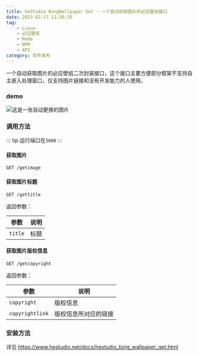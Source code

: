 ```yaml
---
title: heStudio BingWallpaper Get - 一个自动获取图片的必应壁纸接口
date: 2023-02-17 11:30:35
tag: 
    - Linux
    - 必应壁纸
    - Node
    - NPM
    - API
category: 软件发布
---
```


一个自动获取图片的必应壁纸二次封装接口，这个接口主要方便部分框架不支持自主嵌入处理窗口，仅支持图片链接和没有开发能力的人使用。

### demo
![这是一张自动更换的图片](https://api.hestudio.net/bgimage)

### 调用方法

::: tip
运行端口在`3000`
:::

#### 获取图片
```
GET /getimage
```

#### 获取图片标题
```
GET /gettitle
```

返回参数：

| 参数 | 说明 |
|---|---|
| `title` | 标题 |

#### 获取图片版权信息
```
GET /getcopyright
```

返回参数：

| 参数 | 说明 |
|---|---|
| `copyright` | 版权信息 |
| `copyrightlink` | 版权信息所对应的链接 |

### 安装方法

详见 https://www.hestudio.net/docs/hestudio_bing_wallpaper_get.html

<Share colorful />
